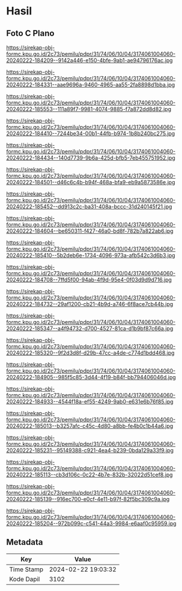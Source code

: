 # Hasil

## Foto C Plano

https://sirekap-obj-formc.kpu.go.id/2c73/pemilu/pdpr/31/74/06/10/04/3174061004060-20240222-184209--9142a446-e150-4bfe-9ab1-ae94796176ac.jpg

https://sirekap-obj-formc.kpu.go.id/2c73/pemilu/pdpr/31/74/06/10/04/3174061004060-20240222-184331--aae9696a-9460-4965-aa55-2fa8898d1bba.jpg

https://sirekap-obj-formc.kpu.go.id/2c73/pemilu/pdpr/31/74/06/10/04/3174061004060-20240222-185553--111a89f7-9981-4074-9885-f7a872dd8d82.jpg

https://sirekap-obj-formc.kpu.go.id/2c73/pemilu/pdpr/31/74/06/10/04/3174061004060-20240222-184410--7244be34-00b1-44fb-b974-1b8b240bc275.jpg

https://sirekap-obj-formc.kpu.go.id/2c73/pemilu/pdpr/31/74/06/10/04/3174061004060-20240222-184434--140d7739-9b6a-425d-bfb5-7eb455751952.jpg

https://sirekap-obj-formc.kpu.go.id/2c73/pemilu/pdpr/31/74/06/10/04/3174061004060-20240222-184501--d46c6c4b-b94f-468a-bfa9-eb9a5873586e.jpg

https://sirekap-obj-formc.kpu.go.id/2c73/pemilu/pdpr/31/74/06/10/04/3174061004060-20240222-185452--dd913c2c-ba31-408a-bccc-31d240145f21.jpg

https://sirekap-obj-formc.kpu.go.id/2c73/pemilu/pdpr/31/74/06/10/04/3174061004060-20240222-184604--be650311-f427-46a0-bd8f-782b7a822ab6.jpg

https://sirekap-obj-formc.kpu.go.id/2c73/pemilu/pdpr/31/74/06/10/04/3174061004060-20240222-185410--5b2deb6e-1734-4096-973a-afb542c3d6b3.jpg

https://sirekap-obj-formc.kpu.go.id/2c73/pemilu/pdpr/31/74/06/10/04/3174061004060-20240222-184708--7ffd5f00-94ab-4f9d-95e4-0f03d9d9d716.jpg

https://sirekap-obj-formc.kpu.go.id/2c73/pemilu/pdpr/31/74/06/10/04/3174061004060-20240222-184732--29af1200-cb21-4b9d-a746-6f8ace7cb44b.jpg

https://sirekap-obj-formc.kpu.go.id/2c73/pemilu/pdpr/31/74/06/10/04/3174061004060-20240222-185347--a4f94732-d700-4527-81ca-d1b9bf87c66a.jpg

https://sirekap-obj-formc.kpu.go.id/2c73/pemilu/pdpr/31/74/06/10/04/3174061004060-20240222-185320--9f2d3d8f-d29b-47cc-a4de-c774d1bdd468.jpg

https://sirekap-obj-formc.kpu.go.id/2c73/pemilu/pdpr/31/74/06/10/04/3174061004060-20240222-184905--985f5c85-3d44-4f19-b84f-bb794406046d.jpg

https://sirekap-obj-formc.kpu.go.id/2c73/pemilu/pdpr/31/74/06/10/04/3174061004060-20240222-184933--4544f18a-ef55-4249-9ab0-e631e6b76f85.jpg

https://sirekap-obj-formc.kpu.go.id/2c73/pemilu/pdpr/31/74/06/10/04/3174061004060-20240222-185013--b3257afc-c45c-4d80-a8bb-fe4b0c1b44a6.jpg

https://sirekap-obj-formc.kpu.go.id/2c73/pemilu/pdpr/31/74/06/10/04/3174061004060-20240222-185231--95149388-c921-4ea4-b239-0bda129a33f9.jpg

https://sirekap-obj-formc.kpu.go.id/2c73/pemilu/pdpr/31/74/06/10/04/3174061004060-20240222-185113--cb3d106c-0c22-4b7e-832b-32022d51cef8.jpg

https://sirekap-obj-formc.kpu.go.id/2c73/pemilu/pdpr/31/74/06/10/04/3174061004060-20240222-185139--916ec700-e0cf-4e11-b97f-82f5bc309c9a.jpg

https://sirekap-obj-formc.kpu.go.id/2c73/pemilu/pdpr/31/74/06/10/04/3174061004060-20240222-185204--972b099c-c541-44a3-9984-e6aaf0c95959.jpg


## Metadata

| Key        | Value               |
| ---------- | ------------------- |
| Time Stamp | 2024-02-22 19:03:32 |
| Kode Dapil | 3102                |



